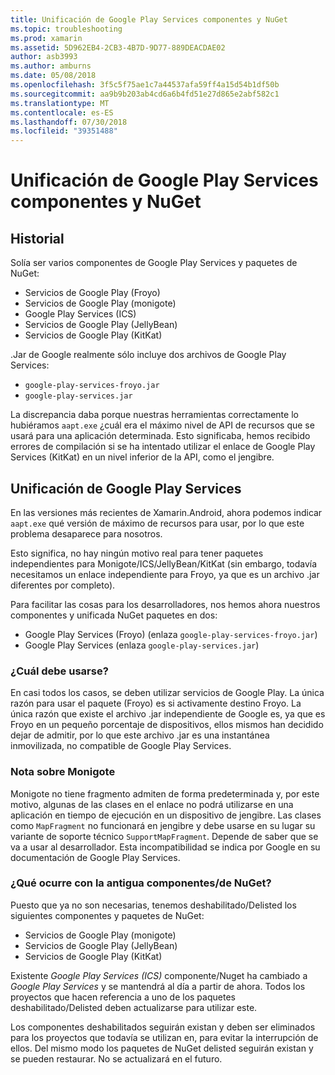 ```yaml
---
title: Unificación de Google Play Services componentes y NuGet
ms.topic: troubleshooting
ms.prod: xamarin
ms.assetid: 5D962EB4-2CB3-4B7D-9D77-889DEACDAE02
author: asb3993
ms.author: amburns
ms.date: 05/08/2018
ms.openlocfilehash: 3f5c5f75ae1c7a44537afa59ff4a15d54b1df50b
ms.sourcegitcommit: aa9b9b203ab4cd6a6b4fd51e27d865e2abf582c1
ms.translationtype: MT
ms.contentlocale: es-ES
ms.lasthandoff: 07/30/2018
ms.locfileid: "39351488"
---
```

# <a name="unifying-google-play-services-components-and-nuget"></a>Unificación de Google Play Services componentes y NuGet

## <a name="history"></a>Historial

Solía ser varios componentes de Google Play Services y paquetes de NuGet:

-   Servicios de Google Play (Froyo)
-   Servicios de Google Play (monigote)
-   Google Play Services (ICS)
-   Servicios de Google Play (JellyBean)
-   Servicios de Google Play (KitKat)

.Jar de Google realmente sólo incluye dos archivos de Google Play Services:

-   `google-play-services-froyo.jar`
-   `google-play-services.jar`

La discrepancia daba porque nuestras herramientas correctamente lo hubiéramos `aapt.exe` ¿cuál era el máximo nivel de API de recursos que se usará para una aplicación determinada. Esto significaba, hemos recibido errores de compilación si se ha intentado utilizar el enlace de Google Play Services (KitKat) en un nivel inferior de la API, como el jengibre.

## <a name="unifying-google-play-services"></a>Unificación de Google Play Services

En las versiones más recientes de Xamarin.Android, ahora podemos indicar `aapt.exe` qué versión de máximo de recursos para usar, por lo que este problema desaparece para nosotros.

Esto significa, no hay ningún motivo real para tener paquetes independientes para Monigote/ICS/JellyBean/KitKat (sin embargo, todavía necesitamos un enlace independiente para Froyo, ya que es un archivo .jar diferentes por completo).

Para facilitar las cosas para los desarrolladores, nos hemos ahora nuestros componentes y unificada NuGet paquetes en dos:

-   Google Play Services (Froyo) (enlaza `google-play-services-froyo.jar`)
-   Google Play Services (enlaza `google-play-services.jar`)

### <a name="which-one-should-be-used"></a>¿Cuál debe usarse?

En casi todos los casos, se deben utilizar servicios de Google Play. La única razón para usar el paquete (Froyo) es si activamente destino Froyo. La única razón que existe el archivo .jar independiente de Google es, ya que es Froyo en un pequeño porcentaje de dispositivos, ellos mismos han decidido dejar de admitir, por lo que este archivo .jar es una instantánea inmovilizada, no compatible de Google Play Services.

### <a name="note-about-gingerbread"></a>Nota sobre Monigote

Monigote no tiene fragmento admiten de forma predeterminada y, por este motivo, algunas de las clases en el enlace no podrá utilizarse en una aplicación en tiempo de ejecución en un dispositivo de jengibre. Las clases como `MapFragment` no funcionará en jengibre y debe usarse en su lugar su variante de soporte técnico `SupportMapFragment`. Depende de saber que se va a usar al desarrollador. Esta incompatibilidad se indica por Google en su documentación de Google Play Services.

### <a name="what-happens-to-the-old-componentsnugets"></a>¿Qué ocurre con la antigua componentes/de NuGet?

Puesto que ya no son necesarias, tenemos deshabilitado/Delisted los siguientes componentes y paquetes de NuGet:

-   Servicios de Google Play (monigote)
-   Servicios de Google Play (JellyBean)
-   Servicios de Google Play (KitKat)

Existente _Google Play Services (ICS)_ componente/Nuget ha cambiado a _Google Play Services_ y se mantendrá al día a partir de ahora. Todos los proyectos que hacen referencia a uno de los paquetes deshabilitado/Delisted deben actualizarse para utilizar este.

Los componentes deshabilitados seguirán existan y deben ser eliminados para los proyectos que todavía se utilizan en, para evitar la interrupción de ellos. Del mismo modo los paquetes de NuGet delisted seguirán existan y se pueden restaurar. No se actualizará en el futuro.
